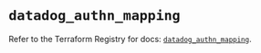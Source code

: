 # `datadog_authn_mapping`

Refer to the Terraform Registry for docs: [`datadog_authn_mapping`](https://registry.terraform.io/providers/datadog/datadog/3.49.0/docs/resources/authn_mapping).
